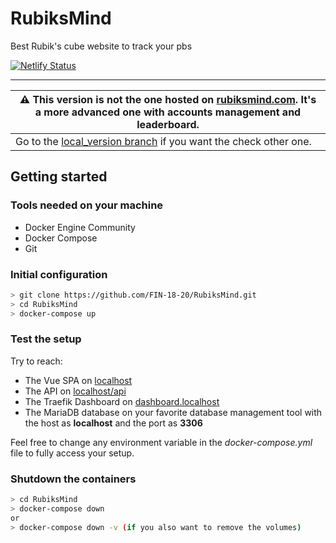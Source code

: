 # RubiksMind
Best Rubik's cube website to track your pbs

[![Netlify Status](https://api.netlify.com/api/v1/badges/2b990f6c-21eb-4193-8553-8e1d8344c219/deploy-status)](https://app.netlify.com/sites/rubiks-mind/deploys)

---

| :warning: This version is not the one hosted on [rubiksmind.com](https://rubiksmind.com). It's a more advanced one with accounts management and leaderboard. |
| ------------------------------------------------------ |
| Go to the [local_version branch](https://github.com/FIN-18-20/RubiksMind/tree/local_version) if you want the check other one. |

## Getting started

### Tools needed on your machine

* Docker Engine Community
* Docker Compose
* Git

### Initial configuration

```bash
> git clone https://github.com/FIN-18-20/RubiksMind.git
> cd RubiksMind
> docker-compose up
```

### Test the setup

Try to reach:
* The Vue SPA on [localhost](http://localhost)
* The API on [localhost/api](http://localhost/api)
* The Traefik Dashboard on [dashboard.localhost](http://dashboard.localhost)
* The MariaDB database on your favorite database management tool with the host as **localhost** and the port as **3306**

Feel free to change any environment variable in the *docker-compose.yml* file to fully access your setup. 

### Shutdown the containers
```bash
> cd RubiksMind
> docker-compose down
or
> docker-compose down -v (if you also want to remove the volumes)
```
